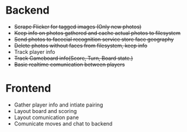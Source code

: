 # Backend #
* <del>Scrape Flicker for tagged images (Only new photos)</del>
* <del>Keep info on photos gathered and cache actual photos to filesystem</del>
* <del>Send photos to facecial recognition service store face geography</del>
* <del>Delete photos without faces from filesystem, keep info</del>
* Track player info
* <del>Track Gameboard info(Score, Turn, Board state.)</del>
* <del>Basic realtime comunication between players</del>

# Frontend #
* Gather player info and intiate pairing
* Layout board and scoring
* Layout comunication pane
* Comunicate moves and chat to backend

